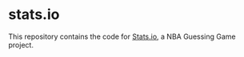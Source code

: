 # stats.io

This repository contains the code for [Stats.io](https://gama-gabriel.github.io/stats.io/), a NBA Guessing Game project.
